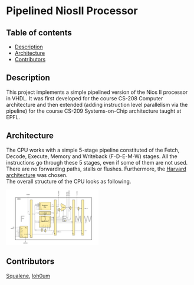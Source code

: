 # Pipelined NiosII Processor

## Table of contents
* [Description](#description)
* [Architecture](#architecture)
* [Contributors](#contributors)


## Description

This project implements a simple pipelined version of the Nios II processor in VHDL. It was first developed for the course CS-208 Computer architecture and then extended (adding instruction level parallelism via the pipeline) for the course CS-209 Systems-on-Chip architecture taught at EPFL.


## Architecture

The CPU works with a simple 5-stage pipeline constituted of the Fetch, Decode, Execute, Memory and Writeback (F-D-E-M-W) stages. All the instructions go through these 5 stages, even if some of them are not used. There are no forwarding paths, stalls or flushes. Furthermore, the [Harvard architecture](https://en.wikipedia.org/wiki/Harvard_architecture) was chosen.  
The overall structure of the CPU looks as following.

<img src="images/CPU.png" width="250" />


## Contributors
[Squalene](https://github.com/Squalene), [loh0um](https://github.com/loh0um)
